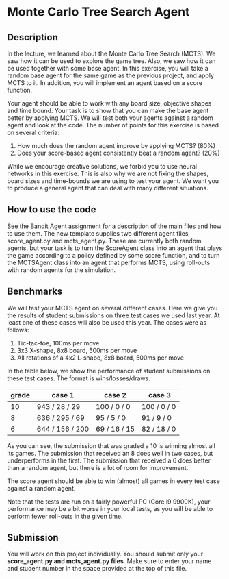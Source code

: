 # Monte Carlo Tree Search Agent

## Description

In the lecture, we learned about the Monte Carlo Tree Search (MCTS). We saw how it can be used to explore the game tree. Also, we saw how it can be used together with some base agent. In this exercise, you will take a random base agent for the same game as the previous project, and apply MCTS to it. In addition, you will implement an agent based on a score function.

Your agent should be able to work with any board size, objective shapes and time bound. Your task is to show that you can make the base agent better by applying MCTS. We will test both your agents against a random agent and look at the code. The number of points for this exercise is based on several criteria:

1. How much does the random agent improve by applying MCTS? (80%)
2. Does your score-based agent consistently beat a random agent? (20%)

While we encourage creative solutions, we forbid you to use neural networks in this exercise. This is also why we are not fixing the shapes, board sizes and time-bounds we are using to test your agent. We want you to produce a general agent that can deal with many different situations.

## How to use the code

See the Bandit Agent assignment for a description of the main files and how to use them. The new template supplies two different agent files, score_agent.py and mcts_agent.py. These are currently both random agents, but your task is to turn the ScoreAgent class into an agent that plays the game according to a policy defined by some score function, and to turn the MCTSAgent class into an agent that performs MCTS, using roll-outs with random agents for the simulation.

## Benchmarks

We will test your MCTS agent on several different cases. Here we give you the results of student submissions on three test cases we used last year. At least one of these cases will also be used this year. The cases were as follows:

1. Tic-tac-toe, 100ms per move
2. 3x3 X-shape, 8x8 board, 500ms per move
3. All rotations of a 4x2 L-shape, 8x8 board, 500ms per move

In the table below, we show the performance of student submissions on these test cases. The format is wins/losses/draws.

| grade         | case 1           | case 2        | case 3        |
| ------------- | -------------    | ------------- | ------------- |
| 10            | 943 / 28 / 29    | 100 / 0 / 0   | 100 / 0 / 0   |
| 8             | 636 / 295 / 69   | 95 / 5 / 0    | 91 / 9 / 0    |
| 6             | 644 / 156 / 200  | 69 / 16 / 15  | 82 / 18 / 0   |

As you can see, the submission that was graded a 10 is winning almost all its games. The submission that received an 8 does well in two cases, but underperforms in the first. The submission that received a 6 does better than a random agent, but there is a lot of room for improvement.

The score agent should be able to win (almost) all games in every test case against a random agent.

Note that the tests are run on a fairly powerful PC (Core i9 9900K), your performance may be a bit worse in your local tests, as you will be able to perform fewer roll-outs in the given time.

## Submission

You will work on this project individually. You should submit only your **score_agent.py and mcts_agent.py files**. Make sure to enter your name and student number in the space provided at the top of this file.
